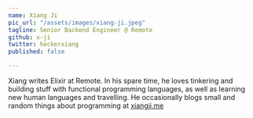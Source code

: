 ```yaml
---
name: Xiang Ji
pic_url: "/assets/images/xiang-ji.jpeg"
tagline: Senior Backend Engineer @ Remote
github: x-ji
twitter: hackerxiang
published: false

---
```

Xiang writes Elixir at Remote. In his spare time, he loves tinkering and building stuff with functional programming languages, as well as learning new human languages and travelling. He occasionally blogs small and random things about programming at [xiangji.me](http://xiangji.me/)